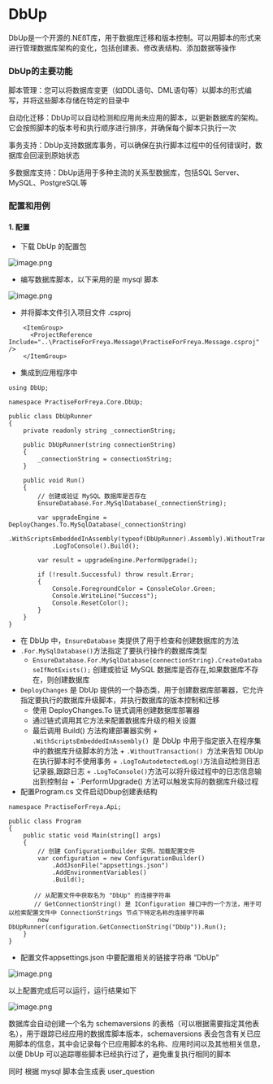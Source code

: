 # DbUp

DbUp是一个开源的.NEßT库，用于数据库迁移和版本控制。可以用脚本的形式来进行管理数据库架构的变化，包括创建表、修改表结构、添加数据等操作

### DbUp的主要功能

脚本管理：您可以将数据库变更（如DDL语句、DML语句等）以脚本的形式编写，并将这些脚本存储在特定的目录中

自动化迁移：DbUp可以自动检测和应用尚未应用的脚本，以更新数据库的架构。它会按照脚本的版本号和执行顺序进行排序，并确保每个脚本只执行一次

事务支持：DbUp支持数据库事务，可以确保在执行脚本过程中的任何错误时，数据库会回滚到原始状态

多数据库支持：DbUp适用于多种主流的关系型数据库，包括SQL Server、MySQL、PostgreSQL等

### 配置和用例

#### 1. 配置

+ 下载 DbUp 的配置包

![image.png](https://upload-images.jianshu.io/upload_images/29476859-e760b8dc9de4594c.png?imageMogr2/auto-orient/strip%7CimageView2/2/w/1240)

+  编写数据库脚本，以下采用的是 mysql 脚本

![image.png](https://upload-images.jianshu.io/upload_images/29476859-767a4fa74f93517b.png?imageMogr2/auto-orient/strip%7CimageView2/2/w/1240)

+ 并将脚本文件引入项目文件 .csproj

```
    <ItemGroup>
      <ProjectReference Include="..\PractiseForFreya.Message\PractiseForFreya.Message.csproj" />
    </ItemGroup>
```

+ 集成到应用程序中

```
using DbUp;

namespace PractiseForFreya.Core.DbUp;

public class DbUpRunner
{
    private readonly string _connectionString;

    public DbUpRunner(string connectionString)
    {
        _connectionString = connectionString;
    }

    public void Run()
    {
        // 创建或验证 MySQL 数据库是否存在
        EnsureDatabase.For.MySqlDatabase(_connectionString);

        var upgradeEngine = DeployChanges.To.MySqlDatabase(_connectionString)
            .WithScriptsEmbeddedInAssembly(typeof(DbUpRunner).Assembly).WithoutTransaction().LogToAutodetectedLog()
            .LogToConsole().Build();

        var result = upgradeEngine.PerformUpgrade();

        if (!result.Successful) throw result.Error;
        {
            Console.ForegroundColor = ConsoleColor.Green;
            Console.WriteLine("Success");
            Console.ResetColor();
        }
    }
}

```

   + 在 DbUp 中，`EnsureDatabase` 类提供了用于检查和创建数据库的方法
   + ` .For.MySqlDatabase() `方法指定了要执行操作的数据库类型
        + `EnsureDatabase.For.MySqlDatabase(connectionString).CreateDatabaseIfNotExists();` 创建或验证 MySQL 数据库是否存在,如果数据库不存在，则创建数据库
   + `DeployChanges` 是 DbUp 提供的一个静态类，用于创建数据库部署器，它允许指定要执行的数据库升级脚本，并执行数据库的版本控制和迁移
        + 使用 DeployChanges.To 链式调用创建数据库部署器
        + 通过链式调用其它方法来配置数据库升级的相关设置
        + 最后调用 Build() 方法构建部署器实例
    + `.WithScriptsEmbeddedInAssembly() `是 DbUp 中用于指定嵌入在程序集中的数据库升级脚本的方法
    + `.WithoutTransaction() `方法来告知 DbUp 在执行脚本时不使用事务
    + `.LogToAutodetectedLog()`方法自动检测日志记录器,跟踪日志
    + `.LogToConsole()`方法可以将升级过程中的日志信息输出到控制台
    + `.PerformUpgrade() 方法可以触发实际的数据库升级过程
+ 配置Program.cs 文件启动Dbup创建表结构

```
namespace PractiseForFreya.Api;

public class Program
{
    public static void Main(string[] args)
    {
        // 创建 ConfigurationBuilder 实例，加载配置文件
        var configuration = new ConfigurationBuilder()
            .AddJsonFile("appsettings.json")
            .AddEnvironmentVariables()
            .Build();
        
       // 从配置文件中获取名为 "DbUp" 的连接字符串
       // GetConnectionString() 是 IConfiguration 接口中的一个方法，用于可以检索配置文件中 ConnectionStrings 节点下特定名称的连接字符串
        new DbUpRunner(configuration.GetConnectionString("DbUp")).Run();
    }
}
```

+ 配置文件appsettings.json 中要配置相关的链接字符串 “DbUp”

![image.png](https://upload-images.jianshu.io/upload_images/29476859-b4f39e292eb0d989.png?imageMogr2/auto-orient/strip%7CimageView2/2/w/1240)

以上配置完成后可以运行，运行结果如下

![image.png](https://upload-images.jianshu.io/upload_images/29476859-9ebdab5909bc3be6.png?imageMogr2/auto-orient/strip%7CimageView2/2/w/1240)

数据库会自动创建一个名为 schemaversions 的表格（可以根据需要指定其他表名），用于跟踪已经应用的数据库脚本版本，schemaversions 表会包含有关已应用脚本的信息，其中会记录每个已应用脚本的名称、应用时间以及其他相关信息，以便 DbUp 可以追踪哪些脚本已经执行过了，避免重复执行相同的脚本

同时 根据 mysql 脚本会生成表 user_question


